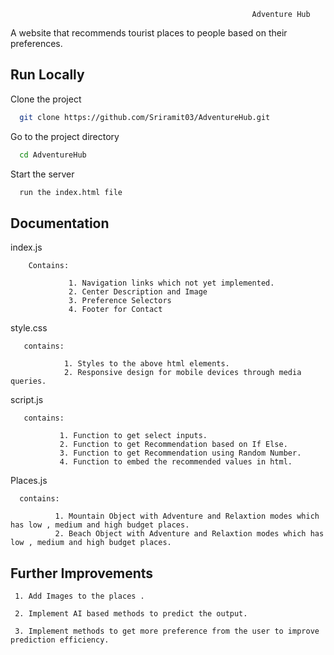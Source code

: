 
                                                          Adventure Hub

A website that recommends tourist places to people based on their preferences.


## Run Locally

Clone the project

```bash
  git clone https://github.com/Sriramit03/AdventureHub.git
```

Go to the project directory

```bash
  cd AdventureHub
```

Start the server

```bash
  run the index.html file
```


## Documentation

index.js

        Contains:
                 
                 1. Navigation links which not yet implemented.
                 2. Center Description and Image
                 3. Preference Selectors
                 4. Footer for Contact

style.css

       contains:

                1. Styles to the above html elements.
                2. Responsive design for mobile devices through media queries.

script.js

       contains:

               1. Function to get select inputs.
               2. Function to get Recommendation based on If Else.
               3. Function to get Recommendation using Random Number.
               4. Function to embed the recommended values in html.


Places.js

      contains:

              1. Mountain Object with Adventure and Relaxtion modes which has low , medium and high budget places.
              2. Beach Object with Adventure and Relaxtion modes which has low , medium and high budget places.


## Further Improvements

     1. Add Images to the places .

     2. Implement AI based methods to predict the output.
     
     3. Implement methods to get more preference from the user to improve prediction efficiency.




